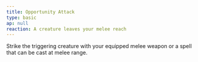 ```yaml
---
title: Opportunity Attack
type: basic
ap: null
reaction: A creature leaves your melee reach
---
```


Strike the triggering creature with your equipped melee weapon or a spell that can be cast at melee range.
